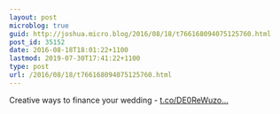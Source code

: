 ```yaml
---
layout: post
microblog: true
guid: http://joshua.micro.blog/2016/08/18/t766168094075125760.html
post_id: 35152
date: 2016-08-18T18:01:22+1100
lastmod: 2019-07-30T17:41:22+1100
type: post
url: /2016/08/18/t766168094075125760.html
---
```

Creative ways to finance your wedding - [t.co/DE0ReWuzo...](https://t.co/DE0ReWuzoU)
